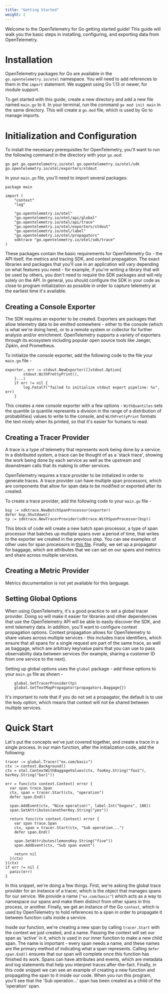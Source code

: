 ```yaml
---
title: "Getting Started"
weight: 2
---
```


Welcome to the OpenTelemetry for Go getting started guide! This guide will walk you the basic steps in installing, configuring, and exporting data from OpenTelemetry.

# Installation

OpenTelemetry packages for Go are available in the `go.opentelemetry.io/otel` namespace. You will need to add references to them in the `import` statement. We suggest using Go 1.13 or newer, for module support.

To get started with this guide, create a new directory and add a new file named `main.go` to it. In your terminal, run the command `go mod init main` in the same directory. This will create a `go.mod` file, which is used by Go to manage imports.

# Initialization and Configuration

To install the necessary prerequisites for OpenTelemetry, you'll want to run the following command in the directory with your `go.mod`:

`go get go.opentelemetry.io/otel go.opentelemetry.io/otel/sdk go.opentelemetry.io/otel/exporters/stdout`

In your `main.go` file, you'll need to import several packages:

```
package main

import (
	"context"
	"log"

	"go.opentelemetry.io/otel"
	"go.opentelemetry.io/otel/api/global"
	"go.opentelemetry.io/otel/api/trace"
	"go.opentelemetry.io/otel/exporters/stdout"
	"go.opentelemetry.io/otel/label"
	"go.opentelemetry.io/otel/propagators"
	sdktrace "go.opentelemetry.io/otel/sdk/trace"
)
```

These packages contain the basic requirements for OpenTelemetry Go - the API itself, the metrics and tracing SDK, and context propagation. The exact libraries and packages that you'll use in an application will vary depending on what features you need - for example, if you're writing a library that will be used by others, you don't need to require the SDK packages and will rely solely on the API. In general, you should configure the SDK in your code as close to program initialization as possible in order to capture telemetry at the earliest time it's available.

## Creating a Console Exporter

The SDK requires an exporter to be created. Exporters are packages that allow telemetry data to be emitted somewhere - either to the console (which is what we're doing here), or to a remote system or collector for further analysis and/or enrichment. OpenTelemetry supports a variety of exporters through its ecosystem including popular open source tools like Jaeger, Zipkin, and Prometheus. 

To initialize the console exporter, add the following code to the file your `main.go` file -

```
exporter, err := stdout.NewExporter([]stdout.Option{
		stdout.WithPrettyPrint(),
	}...)
	if err != nil {
		log.Fatalf("failed to initialize stdout export pipeline: %v", err)
	}
```

This creates a new console exporter with a few options - `WithQuantiles` sets the quantile (a quantile represents a division in the range of a distribution of probabilities) values to write to the console, and `WithPrettyPrint` formats the text nicely when its printed, so that it's easier for humans to read.

## Creating a Tracer Provider

A trace is a type of telemetry that represents work being done by a service. In a distributed system, a trace can be thought of as a 'stack trace', showing the work being done by each service as well as the upstream and downstream calls that its making to other services.

OpenTelemetry requires a trace provider to be initialized in order to generate traces. A trace provider can have multiple span processors, which are components that allow for span data to be modified or exported after its created.

To create a trace provider, add the following code to your `main.go` file -

```
bsp := sdktrace.NewBatchSpanProcessor(exporter)
defer bsp.Shutdown()
tp := sdktrace.NewTracerProvider(sdktrace.WithSpanProcessor(bsp))
```

This block of code will create a new batch span processor, a type of span processor that batches up multiple spans over a period of time, that writes to the exporter we created in the previous step. You can see examples of other uses for span processors in [this file](https://github.com/open-telemetry/opentelemetry-go/blob/master/sdk/trace/span_processor_example_test.go). Finally, we set up a propagator for baggage, which are attributes that we can set on our spans and metrics and share across multiple services.

## Creating a Metric Provider

Metrics documentation is not yet available for this language.

## Setting Global Options

When using OpenTelemetry, it's a good practice to set a global tracer provider. Doing so will make it easier for libraries and other dependencies that use the OpenTelemetry API will be able to easily discover the SDK, and emit telemetry data. In addition, you'll want to configure context propagation options. Context propagation allows for OpenTelemetry to share values across multiple services - this includes trace identifiers, which ensure that all spans for a single request are part of the same trace, as well as baggage, which are arbitrary key/value pairs that you can use to pass observability data between services (for example, sharing a customer ID from one service to the next).

Setting up global options uses the `global` package - add these options to your `main.go` file as shown -

```
	global.SetTracerProvider(tp)
	global.SetTextMapPropagator(propagators.Baggage{})
```

It's important to note that if you do not set a propagator, the default is to use the `NoOp` option, which means that context will not be shared between multiple services.

# Quick Start

Let's put the concepts we've just covered together, and create a trace in a single process. In our main function, after the initialization code, add the following:

```
tracer := global.Tracer("ex.com/basic")
ctx := context.Background()
ctx = otel.ContextWithBaggageValues(ctx, fooKey.String("foo1"), barKey.String("bar1"))

err = func(ctx context.Context) error {
  var span trace.Span
  ctx, span = tracer.Start(ctx, "operation")
  defer span.End()

  span.AddEvent(ctx, "Nice operation!", label.Int("bogons", 100))
  span.SetAttributes(anotherKey.String("yes"))

  return func(ctx context.Context) error {
    var span trace.Span
    ctx, span = tracer.Start(ctx, "Sub operation...")
    defer span.End()

    span.SetAttributes(lemonsKey.String("five"))
    span.AddEvent(ctx, "Sub span event")

    return nil
  }(ctx)
}(ctx)
if err != nil {
  panic(err)
}
```

In this snippet, we're doing a few things. First, we're asking the global trace provider for an instance of a tracer, which is the object that manages spans for our service. We provide a name (`"ex.com/basic"`) which acts as a way to namespace our spans and make them distinct from other spans in this process, or another. Finally, we get an instance of the Go `context`, which is used by OpenTelemetry to hold references to a span in order to propagate it between function calls inside a service.

Inside our function, we're creating a new span by calling `tracer.Start` with the context we just created, and a name. Passing the context will set our span as 'active' in it, which is used in our inner function to make a new child span. The name is important - every span needs a name, and these names are the primary method of indicating what a span represents.  Calling `defer span.End()` ensures that our span will complete once this function has finished its work. Spans can have attributes and events, which are metadata and log statements that help you interpret traces after-the-fact. Finally, in this code snippet we can see an example of creating a new function and propagating the span to it inside our code. When you run this program, you'll see that the 'Sub operation...' span has been created as a child of the 'operation' span.
